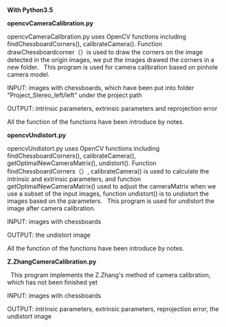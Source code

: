 **With Python3.5**

**opencvCameraCalibration.py**

  opencvCameraCalibration.py uses OpenCV functions including findChessboardCorners(), calibrateCamera(). Function drawChessboardcorner（）is used to draw the corners on the image detected in the origin images, we put the images drawed the corners in a new folder.
   
  This program is used for camera calibration based on pinhole camera model.
  
  INPUT: images with chessboards, which have been put into folder "Project_Stereo_left/left" under the project path
  
  OUTPUT: intrinsic parameters, extrinsic parameters and reprojection error
  
  All the function of the functions have been introduce by notes. 

**opencvUndistort.py**

  opencvUndistort.py uses OpenCV functions including findChessboardCorners(), calibrateCamera(), getOptimalNewCameraMatrix(), undistort(). Function findChessboardCorners（）, calibrateCamera() is used to calculate the intrinsic and extrinsic parameters, and function getOptimalNewCameraMatrix() used to adjust the cameraMatrix when we use a subset of the input images, function undistort() is to undistort the images based on the parameters.
   
  This program is used for undistort the image after camera calibration.
  
  INPUT: images with chessboards
  
  OUTPUT: the undistort image
  
  All the function of the functions have been introduce by notes. 
  

**Z.ZhangCameraCalibration.py**

   
  This program implements the Z.Zhang's method of camera calibration, which has not been finished yet
  
  INPUT: images with chessboards
  
  OUTPUT: intrinsic parameters, extrinsic parameters, reprojection error, the undistort image
  
